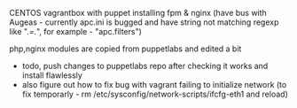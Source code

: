 CENTOS vagrantbox with puppet installing fpm & nginx
(have bus with Augeas - currently apc.ini is bugged and have string not matching regexp like ".*=.*", for example - "apc.filters") 

php,nginx modules are copied from puppetlabs and edited a bit

* todo, push changes to puppetlabs repo after checking it works and install flawlessly
* also figure out how to fix bug with vagrant failing to initialize network (to fix temporarly - rm /etc/sysconfig/network-scripts/ifcfg-eth1 and reload)
